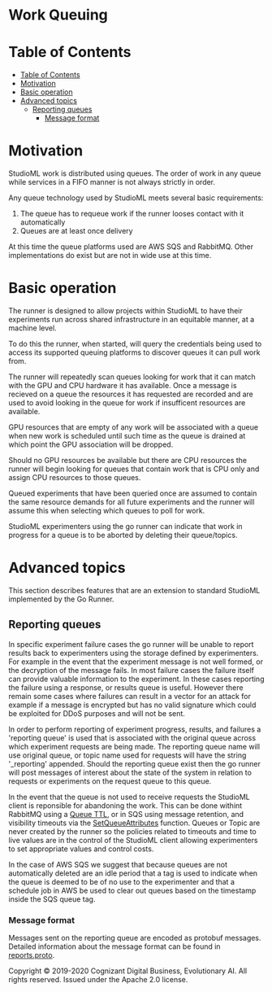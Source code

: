 Work Queuing
============

<!--ts-->

Table of Contents
=================

* [Table of Contents](#table-of-contents)
* [Motivation](#motivation)
* [Basic operation](#basic-operation)
* [Advanced topics](#advanced-topics)
  * [Reporting queues](#reporting-queues)
    * [Message format](#message-format)
<!--te-->
# Motivation

StudioML work is distributed using queues.  The order of work in any queue while services in a FIFO manner is not always strictly in order.

Any queue technology used by StudioML meets several basic requirements:

1. The queue has to requeue work if the runner looses contact with it automatically
2. Queues are at least once delivery

At this time the queue platforms used are AWS SQS and RabbitMQ.  Other implementations do exist but are not in wide use at this time.

# Basic operation

The runner is designed to allow projects within StudioML to have their experiments run across shared infrastructure in an equitable manner, at a machine level.

To do this the runner, when started, will query the credentials being used to access its supported queuing platforms to discover queues it can pull work from.

The runner will repeatedly scan queues looking for work that it can match with the GPU and CPU hardware it has available.  Once a message is recieved on a queue the resources it has requested are recorded and are used to avoid looking in the queue for work if insufficent resources are available.

GPU resources that are empty of any work will be associated with a queue when new work is scheduled until such time as the queue is drained at which point the GPU association will be dropped.

Should no GPU resources be available but there are CPU resources the runner will begin looking for queues that contain work that is CPU only and assign CPU resources to those queues.

Queued experiments that have been queried once are assumed to contain the same resource demands for all future experiments and the runner will assume this when selecting which queues to poll for work.

StudioML experimenters using the go runner can indicate that work in progress for a queue is to be aborted by deleting their queue/topics.

# Advanced topics

This section describes features that are an extension to standard StudioML implemented by the Go Runner.

## Reporting queues

In specific experiment failure cases the go runner will be unable to report results back to experimenters using the storage defined by experimenters.  For example in the event that the experiment message is not well formed, or the decryption of the message fails.  In most failure cases the failure itself can provide valuable information to the experiment.  In these cases reporting the failure using a response, or results queue is useful.  However there remain some cases where failures can result in a vector for an attack for example if a message is encrypted but has no valid signature which could be exploited for DDoS purposes and will not be sent.

In order to perform reporting of experiment progress, results, and failures a 'reporting queue' is used that is associated with the original queue across which experiment requests are being made.  The reporting queue name will use original queue, or topic name used for requests will have the string '\_reporting' appended.  Should the reporting queue exist then the go runner will post messages of interest about the state of the system in relation to requests or experiments on the request queue to this queue.

In the event that the queue is not used to receive requests the StudioML client is reponsible for abandoning the work.  This can be done withint RabbitMQ using a [Queue TTL](https://www.rabbitmq.com/ttl.html#queue-ttl), or in SQS using message retention, and visibility timeouts via the [SetQueueAttributes](https://docs.aws.amazon.com/AWSSimpleQueueService/latest/APIReference/API_SetQueueAttributes.html) function.  Queues or Topic are never created by the runner so the policies related to timeouts and time to live values are in the control of the StudioML client allowing experimenters to set appropriate values and control costs.

In the case of AWS SQS we suggest that because queues are not automatically deleted are an idle period that a tag is used to indicate when the queue is deemed to be of no use to the experimenter and that a schedule job in AWS be used to clear out queues based on the timestamp inside the SQS queue tag.

### Message format

Messages sent on the reporting queue are encoded as protobuf messages.  Detailed information about the message format can be found in [reports.proto](proto/reports.proto).


Copyright © 2019-2020 Cognizant Digital Business, Evolutionary AI. All rights reserved. Issued under the Apache 2.0 license.
